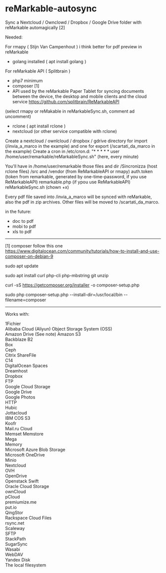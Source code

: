 # reMarkable-autosync
Sync a Nextcloud / Ownclowd / Dropbox / Google Drive folder with reMarkable automagically [2]


Needed:

For rmapy ( Stijn Van Campenhout ) i think better for pdf preview in reMarkable
* golang installed ( apt install golang )

For reMarkable API ( Splitbrain )
* php7 minimum
* composer [1]
* API used by the reMarkable Paper Tablet for syncing documents between the device, the desktop and mobile clients and the cloud service https://github.com/splitbrain/ReMarkableAPI

(select rmapy or reMakable in reMarkableSync.sh, comment ad uncomment)

* rclone ( apt install rclone )
* nextcloud (or other service compatible with rclone)

Create a nextcloud / ownlcloud / dropbox / gdrive directory for import (/invia_a_marco in the example) and one for export (/scartati_da_marco in the example)
Create a cron in /etc/cron.d: "* * * * * user /home/user/remarkable/reMarkableSync.sh" (here, every minute)

You'll have in /home/user/remarkable those files and dir
/Sincronizza (host rclone files)
/src and /vendor (from ReMarkableAPI or rmapy)
auth.token (token from remarkable, generated by one-time-password, if you use ReMarkableAPI)
remarkable.php (if ypou use ReMarkableAPI)
reMarkableSync.sh (chown +x)

Every pdf file saved into /invia_a_marco will be synced with reMarkable, also the pdf in zip archives. Other files will be moved to /scartati_da_marco.


in the future:
- doc to pdf
- mobi to pdf
- xls to pdf



----------------

[1] composer follow this one https://www.digitalocean.com/community/tutorials/how-to-install-and-use-composer-on-debian-9

sudo apt update

sudo apt install curl php-cli php-mbstring git unzip

curl -sS https://getcomposer.org/installer -o composer-setup.php

sudo php composer-setup.php --install-dir=/usr/local/bin --filename=composer



----------------

Works with:

1Fichier  
Alibaba Cloud (Aliyun) Object Storage System (OSS)  
Amazon Drive   (See note)
Amazon S3  
Backblaze B2  
Box  
Ceph  
Citrix ShareFile  
C14  
DigitalOcean Spaces  
Dreamhost  
Dropbox  
FTP  
Google Cloud Storage  
Google Drive  
Google Photos  
HTTP  
Hubic  
Jottacloud  
IBM COS S3  
Koofr  
Mail.ru Cloud  
Memset Memstore  
Mega  
Memory  
Microsoft Azure Blob Storage  
Microsoft OneDrive  
Minio  
Nextcloud  
OVH  
OpenDrive  
Openstack Swift  
Oracle Cloud Storage  
ownCloud  
pCloud  
premiumize.me  
put.io  
QingStor  
Rackspace Cloud Files  
rsync.net  
Scaleway  
SFTP  
StackPath  
SugarSync  
Wasabi  
WebDAV  
Yandex Disk  
The local filesystem  
